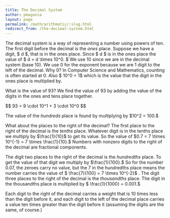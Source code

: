 ```yaml
---
title: The Decimal System
author: pmagunia
layout: page
permalink: /math/arithmetic/:slug.html
redirect_from: /the-decimal-system.html
---
```


<p>The decimal system is a way of representing a number using powers of ten. The first digit before the decimal is the <em>ones</em> place. Suppose we have a digit, $ d $, that is in the ones place. Since $ d $ is in the ones place the value of $ d = d \times 10^0. $ We use 10 since we are in the decimal system (base 10). We use 0 for the exponent because we are 1 digit to the left of the decimal. Why 0? In Computer Science and Mathematics, counting is often started at 0. Also $ 10^0 = 1$ which is the value that the digit in the ones place is multiplied by.</p>

<p>What is the value of 93? We find the value of 93 by adding the value of the digits in the ones and tens place together.</p>

<p>$$ 93 = 9 \cdot 10^1 + 3 \cdot 10^0 $$</p>

<p>The value of the <em>hundreds</em> place is found by multiplying by $10^2 = 100.$</p>

<p>What about the places to the right of the decimal? The first place to the right of the decimal is the <em>tenths</em> place. Whatever digit is in the tenths place we multiply by $\frac{1}{10}$ to get its value. So the value of $0.7 = 7 \times 10^{-1} = 7 \times \frac{1}{10}.$ Numbers with nonzero digits to the right of the decimal are fractional components. </p>

<p>The digit two places to the right of the decimal is the <em>hundredths</em> place. To get the value of that digit we multiply by $\frac{1}{100}.$ So for the number 0.07, the zeroes carry no value, but the 7 in the hundredths place means the number  carries the value of $ \frac{7}{100} = 7 \times 10^{-2}$ . The digit three places to the right of the decimal is the <em>thousandths</em> place. The digit in the thousandths place is multiplied by $ \frac{1}{1000} = 0.001.$ </p>

<p>Each digit to the right of the decimal carries a weight that is 10 times less than the digit before it, and each digit to the left of the decimal place carries a value ten times greater than the digit before it (assuming the digits are the same, of course.)</p>
